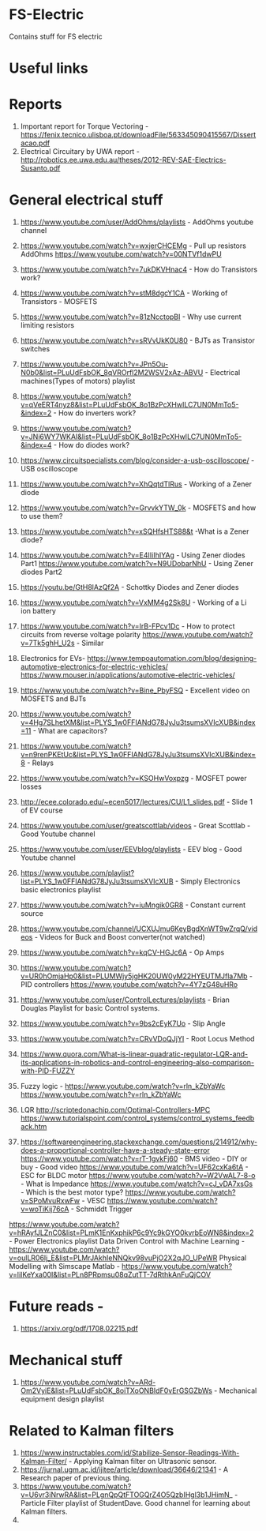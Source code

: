 # FS-Electric
Contains stuff for FS electric

# Useful links
# Reports 
1. Important report for Torque Vectoring - https://fenix.tecnico.ulisboa.pt/downloadFile/563345090415567/Dissertacao.pdf
2. Electrical Circuitary by UWA report - http://robotics.ee.uwa.edu.au/theses/2012-REV-SAE-Electrics-Susanto.pdf

# General electrical stuff
1. https://www.youtube.com/user/AddOhms/playlists - AddOhms youtube channel
2.  https://www.youtube.com/watch?v=wxjerCHCEMg - Pull up resistors AddOhms
    https://www.youtube.com/watch?v=00NTVf1dwPU
3. https://www.youtube.com/watch?v=7ukDKVHnac4 - How do Transistors work?
4. https://www.youtube.com/watch?v=stM8dgcY1CA - Working of Transistors - MOSFETS
5. https://www.youtube.com/watch?v=81zNcctopBI - Why use current limiting resistors
6. https://www.youtube.com/watch?v=sRVvUkK0U80 - BJTs as Transistor switches
7. https://www.youtube.com/watch?v=JPn5Ou-N0b0&list=PLuUdFsbOK_8qVROrfl2M2WSV2xAz-ABVU - Electrical machines(Types of motors) playlist
8. https://www.youtube.com/watch?v=qVeERT4nyz8&list=PLuUdFsbOK_8o1BzPcXHwILC7UN0MmTo5-&index=2 - How do inverters work?
9. https://www.youtube.com/watch?v=JNi6WY7WKAI&list=PLuUdFsbOK_8o1BzPcXHwILC7UN0MmTo5-&index=4 - How do diodes work?
10. https://www.circuitspecialists.com/blog/consider-a-usb-oscilloscope/ - USB oscilloscope
11. https://www.youtube.com/watch?v=XhQqtdTlRus - Working of a Zener diode
12. https://www.youtube.com/watch?v=GrvvkYTW_0k - MOSFETS and how to use them?
13. https://www.youtube.com/watch?v=xSQHfsHTS88&t -What is a Zener diode?
14. https://www.youtube.com/watch?v=E4IIiIhIYAg - Using Zener diodes Part1
    https://www.youtube.com/watch?v=N9UDobarNhU - Using Zener diodes Part2
15. https://youtu.be/GtH8lAzQf2A - Schottky Diodes and Zener diodes
16. https://www.youtube.com/watch?v=VxMM4g2Sk8U - Working of a Li ion battery
17. https://www.youtube.com/watch?v=IrB-FPcv1Dc - How to protect circuits from reverse voltage polarity
    https://www.youtube.com/watch?v=7Tk5ghH_U2s - Similar
18. Electronics for EVs- https://www.tempoautomation.com/blog/designing-automotive-electronics-for-electric-vehicles/
                        https://www.mouser.in/applications/automotive-electric-vehicles/
19. https://www.youtube.com/watch?v=Bine_PbyFSQ - Excellent video on MOSFETS and BJTs
20. https://www.youtube.com/watch?v=4Hg7SLhetXM&list=PLYS_1w0FFIANdG78JyJu3tsumsXVIcXUB&index=11 - What are capacitors?
21. https://www.youtube.com/watch?v=n9renPKEtUc&list=PLYS_1w0FFIANdG78JyJu3tsumsXVIcXUB&index=8 - Relays
22. https://www.youtube.com/watch?v=KSOHwVoxpzg - MOSFET power losses
23. http://ecee.colorado.edu/~ecen5017/lectures/CU/L1_slides.pdf - Slide 1 of EV course
24. https://www.youtube.com/user/greatscottlab/videos - Great Scottlab - Good Youtube channel
25. https://www.youtube.com/user/EEVblog/playlists - EEV blog - Good Youtube channel
26. https://www.youtube.com/playlist?list=PLYS_1w0FFIANdG78JyJu3tsumsXVIcXUB - Simply Electronics basic electronics playlist
27. https://www.youtube.com/watch?v=iuMngik0GR8 - Constant current source
28. https://www.youtube.com/channel/UCXUJmu6KeyBgdXnWT9wZrqQ/videos - Videos for Buck and Boost converter(not watched)
29. https://www.youtube.com/watch?v=kqCV-HGJc6A - Op Amps
30. https://www.youtube.com/watch?v=UR0hOmjaHp0&list=PLUMWjy5jgHK20UW0yM22HYEUTMJfla7Mb - PID controllers
    https://www.youtube.com/watch?v=4Y7zG48uHRo
 31. https://www.youtube.com/user/ControlLectures/playlists - Brian Douglas Playlist for basic Control systems.
 32. https://www.youtube.com/watch?v=9bs2cEyK7Uo - Slip Angle
 33. https://www.youtube.com/watch?v=CRvVDoQJjYI - Root Locus Method
 34. https://www.quora.com/What-is-linear-quadratic-regulator-LQR-and-its-applications-in-robotics-and-control-engineering-also-comparison-with-PID-FUZZY 
 35. Fuzzy logic - https://www.youtube.com/watch?v=rln_kZbYaWc
                      https://www.youtube.com/watch?v=rln_kZbYaWc
            
 36. LQR                     http://scriptedonachip.com/Optimal-Controllers-MPC
                      https://www.tutorialspoint.com/control_systems/control_systems_feedback.htm
 37. https://softwareengineering.stackexchange.com/questions/214912/why-does-a-proportional-controller-have-a-steady-state-error
https://www.youtube.com/watch?v=rT-1gvkFj60 - BMS video - DIY or buy - Good video
https://www.youtube.com/watch?v=UF62cxKa6tA - ESC for BLDC motor
https://www.youtube.com/watch?v=W2VwAL7-8-o - What is Impedance
https://www.youtube.com/watch?v=cJ_vDA7xsGs - Which is the best motor type?
https://www.youtube.com/watch?v=SPoMvuRxwFw - VESC
https://www.youtube.com/watch?v=woTiKij76cA - Schmiddt Trigger

https://www.youtube.com/watch?v=hRAyfJLZnC0&list=PLmK1EnKxphikP6c9Yc9kGYO0kvrbEoWN8&index=2 - Power Electronics playlist
Data Driven Control with Machine Learning - https://www.youtube.com/watch?v=oulLR06lj_E&list=PLMrJAkhIeNNQkv98vuPjO2X2qJO_UPeWR
Physical Modelling with Simscape Matlab - https://www.youtube.com/watch?v=liIKeYxa00I&list=PLn8PRpmsu08qZutTT-7dRthkAnFuQjCOV
# Future reads -
1. https://arxiv.org/pdf/1708.02215.pdf
# Mechanical stuff
1. https://www.youtube.com/watch?v=ARd-Om2VyiE&list=PLuUdFsbOK_8oiTXoONBIdF0vErGSGZbWs - Mechanical equipment design playlist


# Related to Kalman filters
1. https://www.instructables.com/id/Stabilize-Sensor-Readings-With-Kalman-Filter/ - Applying Kalman filter on Ultrasonic sensor.
2. https://jurnal.ugm.ac.id/ijitee/article/download/36646/21341 - A Research paper of previous thing.
3.  https://www.youtube.com/watch?v=U6vr3iNrwRA&list=PLgnQpQtFTOGQrZ4O5QzbIHgl3b1JHimN_ - Particle Filter playlist of StudentDave. Good channel for learning about Kalman filters.
4. 


